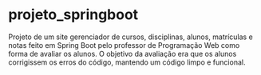 # projeto_springboot
Projeto de um site gerenciador de cursos, disciplinas, alunos, matrículas e notas feito em Spring Boot pelo professor de Programação Web como forma de avaliar os alunos. O objetivo da avaliação era que os alunos corrigissem os erros do código, mantendo um código limpo e funcional. 
